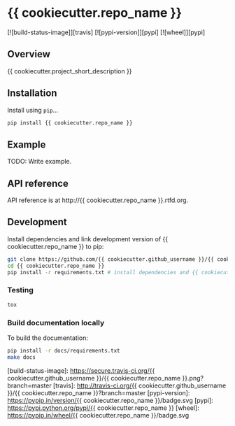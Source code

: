 # {{ cookiecutter.repo_name }}

[![build-status-image]][travis]
[![pypi-version]][pypi]
[![wheel]][pypi]

## Overview

{{ cookiecutter.project_short_description }}

## Installation

Install using `pip`...

```bash
pip install {{ cookiecutter.repo_name }}
```

## Example

TODO: Write example.

## API reference

API reference is at http://{{ cookiecutter.repo_name }}.rtfd.org.

## Development
Install dependencies and link development version of {{ cookiecutter.repo_name }} to pip:
```bash
git clone https://github.com/{{ cookiecutter.github_username }}/{{ cookiecutter.repo_name }}
cd {{ cookiecutter.repo_name }}
pip install -r requirements.txt # install dependencies and {{ cookiecutter.repo_name }}-package
```

### Testing
```bash
tox
```

### Build documentation locally
To build the documentation:
```bash
pip install -r docs/requirements.txt
make docs
```



[build-status-image]: https://secure.travis-ci.org/{{ cookiecutter.github_username }}/{{ cookiecutter.repo_name }}.png?branch=master
[travis]: http://travis-ci.org/{{ cookiecutter.github_username }}/{{ cookiecutter.repo_name }}?branch=master
[pypi-version]: https://pypip.in/version/{{ cookiecutter.repo_name }}/badge.svg
[pypi]: https://pypi.python.org/pypi/{{ cookiecutter.repo_name }}
[wheel]: https://pypip.in/wheel/{{ cookiecutter.repo_name }}/badge.svg
